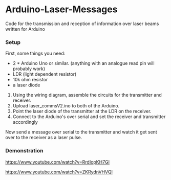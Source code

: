 # Arduino-Laser-Messages
Code for the transmission and reception of information over laser beams written for Arduino

### Setup

First, some things you need:
- 2 * Arduino Uno or similar. (anything with an analogue read pin will probably work)
- LDR (light dependent resistor)
- 10k ohm resistor
- a laser diode

1. Using the wiring diagram, assemble the circuits for the transmitter and receiver.
2. Upload laser_commsV2.ino to both of the Arduino.
3. Point the laser diode of the transmitter at the LDR on the receiver.
4. Connect to the Arduino's over serial and set the receiver and transmitter accordingly

Now send a message over serial to the transmitter and watch it get sent over to the receiver as a laser pulse.


### Demonstration

https://www.youtube.com/watch?v=RrdIopKH7GI

https://www.youtube.com/watch?v=ZKRydnVHVQI
